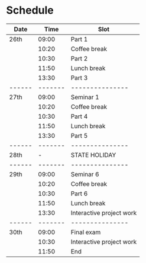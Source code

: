 # Schedule

| Date | Time  | Slot          |
|------|-------|---------------|
| 26th | 09:00 | Part 1        |
|      | 10:20 | Coffee break  |
|      | 10:30 | Part 2        |
|      | 11:50 | Lunch break   |
|      | 13:30 | Part 3     |
|------|-------|---------------|
| 27th | 09:00 | Seminar 1     |
|      | 10:20 | Coffee break  |
|      | 10:30 | Part 4        |
|      | 11:50 | Lunch break   |
|      | 13:30 | Part 5        |
|------|-------|---------------|
| 28th | -     | STATE HOLIDAY |
|------|-------|---------------|
| 29th | 09:00 | Seminar 6     |
|      | 10:20 | Coffee break  |
|      | 10:30 | Part 6        |
|      | 11:50 | Lunch break   |
|      | 13:30 | Interactive project work |
|------|-------|---------------|
| 30th | 09:00 | Final exam    |
|      | 10:30 | Interactive project work|
|      | 11:50 | End           |
